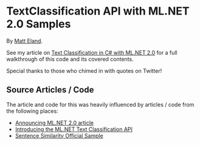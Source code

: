 # TextClassification API with ML.NET 2.0 Samples
By [Matt Eland](https://MattEland.dev).

See my article on [Text Classification in C# with ML.NET 2.0](https://accessibleai.dev/post/ml_net_2_0_text_classification/) for a full walkthrough of this code and its covered contents.

Special thanks to those who chimed in with quotes on Twitter!

## Source Articles / Code

The article and code for this was heavily influenced by articles / code from the following places:

- [Announcing ML.NET 2.0 article](https://devblogs.microsoft.com/dotnet/announcing-ml-net-2-0/#sentence-similarity-api)
- [Introducing the ML.NET Text Classification API](https://devblogs.microsoft.com/dotnet/introducing-the-ml-dotnet-text-classification-api-preview/)
- [Sentence Similarity Official Sample](https://github.com/dotnet/machinelearning-samples/blob/main/samples/csharp/getting-started/MLNET2/SentenceSimilarity/Program.cs)

